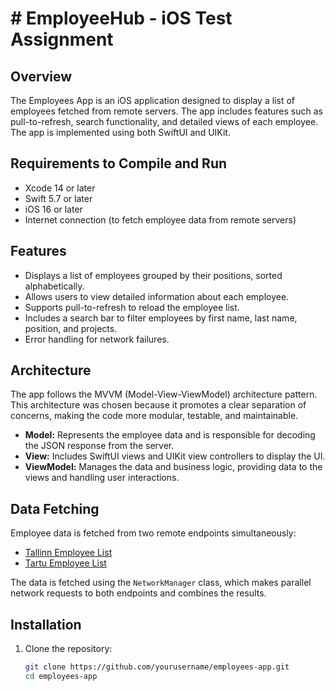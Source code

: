 # # EmployeeHub - iOS Test Assignment

## Overview

The Employees App is an iOS application designed to display a list of employees fetched from remote servers. The app includes features such as pull-to-refresh, search functionality, and detailed views of each employee. The app is implemented using both SwiftUI and UIKit.

## Requirements to Compile and Run

- Xcode 14 or later
- Swift 5.7 or later
- iOS 16 or later
- Internet connection (to fetch employee data from remote servers)

## Features

- Displays a list of employees grouped by their positions, sorted alphabetically.
- Allows users to view detailed information about each employee.
- Supports pull-to-refresh to reload the employee list.
- Includes a search bar to filter employees by first name, last name, position, and projects.
- Error handling for network failures.

## Architecture

The app follows the MVVM (Model-View-ViewModel) architecture pattern. This architecture was chosen because it promotes a clear separation of concerns, making the code more modular, testable, and maintainable. 

- **Model:** Represents the employee data and is responsible for decoding the JSON response from the server.
- **View:** Includes SwiftUI views and UIKit view controllers to display the UI.
- **ViewModel:** Manages the data and business logic, providing data to the views and handling user interactions.

## Data Fetching

Employee data is fetched from two remote endpoints simultaneously:

- [Tallinn Employee List](https://tallinn-jobapp.aw.ee/employee_list)
- [Tartu Employee List](https://tartu-jobapp.aw.ee/employee_list)

The data is fetched using the `NetworkManager` class, which makes parallel network requests to both endpoints and combines the results.

## Installation

1. Clone the repository:
   ```bash
   git clone https://github.com/yourusername/employees-app.git
   cd employees-app
